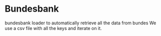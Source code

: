 # Bundesbank
bundesbank loader to automatically retrieve all the data from bundes
We use a csv file with all the keys and iterate on it.
